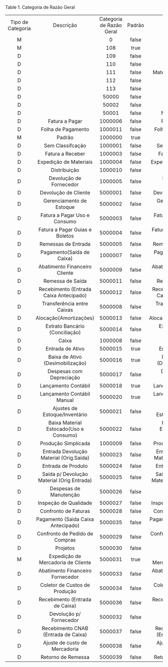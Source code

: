 <div id="d254809e1" class="table">

<div class="table-title">

Table 1. Categoria de Razão
Geral

</div>

<div class="table-contents">

|                   |                                            |                          |        |                                            |
| :---------------: | :----------------------------------------: | :----------------------: | :----: | :----------------------------------------: |
| Tipo de Categoria |                 Descrição                  | Categoria de Razão Geral | Padrão |                    Nome                    |
|         M         |                                            |            0             | false  |                    None                    |
|         M         |                                            |           108            |  true  |                   Manual                   |
|         D         |                                            |           109            | false  |                 AR Invoice                 |
|         D         |                                            |           110            | false  |                 AR Receipt                 |
|         D         |                                            |           111            | false  |            Material Management             |
|         D         |                                            |           112            | false  |                 AP Invoice                 |
|         D         |                                            |           113            | false  |                 AP Payment                 |
|         D         |                                            |          50000           | false  |                  Payroll                   |
|         D         |                                            |          50002           | false  |                Distribution                |
|         D         |                                            |          50001           | false  |               Manufacturing                |
|         D         |               Fatura a Pagar               |         1000006          | false  |               Fatura a Pagar               |
|         D         |             Folha de Pagamento             |         1000011          | false  |             Folha de Pagamento             |
|         M         |                   Padrão                   |         1000000          |  true  |                   Padrão                   |
|         D         |              Sem Classifcação              |         1000001          | false  |             Sem Classificação              |
|         D         |              Fatura a Receber              |         1000003          | false  |              Fatura a Receber              |
|         D         |           Expedição de Materiais           |         1000004          | false  |           Expedição de Materiais           |
|         D         |                Distribuição                |         1000010          | false  |                Distribuição                |
|         D         |          Devolução de Fornecedor           |         1000005          | false  |          Devolução de Fornecedor           |
|         D         |            Devolução de Cliente            |         5000001          | false  |            Devolução de Cliente            |
|         D         |          Gerenciamento de Estoque          |         5000002          | false  |          Gerenciamento de Estoque          |
|         D         |        Fatura a Pagar Uso e Consumo        |         5000003          | false  |        Fatura a Pagar Uso e Consumo        |
|         D         |       Fatura a Pagar Guias e Boletos       |         5000004          | false  |       Fatura a Pagar Guias e Boletos       |
|         D         |            Remessas de Entrada             |         5000005          | false  |            Remessas de Entrada             |
|         D         |         Pagamento(Saída de Caixa)          |         1000007          | false  |         Pagamento(Saída de Caixa)          |
|         D         |       Abatimento Financeiro Cliente        |         5000009          | false  |       Abatimento Financeiro Cliente        |
|         D         |              Remessa de Saída              |         5000011          | false  |              Remessa de Saída              |
|         D         |   Recebimento (Entrada Caixa Antecipado)   |         5000012          | false  |   Recebimento (Entrada Caixa Antecipado)   |
|         D         |         Transferência entre Caixas         |         5000008          | false  |         Transferência entre Caixas         |
|         D         |           Alocação(Amortizações)           |         5000013          | false  |           Alocação(Amortizações)           |
|         D         |       Extrato Bancário (Conciliação)       |         5000014          | false  |       Extrato Bancário (Conciliação)       |
|         D         |                   Caixa                    |         1000008          | false  |                   Caixa                    |
|         D         |              Entrada de Ativo              |         5000015          |  true  |              Entrada de Ativo              |
|         D         |      Baixa de Ativo (Desimobilização)      |         5000016          |  true  |      Baixa de Ativo (Desimobilização)      |
|         D         |          Despesas com Depreciação          |         5000017          | false  |          Despesas com Depreciação          |
|         D         |            Lançamento Contábil             |         5000018          |  true  |            Lançamento Contábil             |
|         D         |         Lançamento Contábil Manual         |         5000020          |  true  |         Lançamento Contábil Manual         |
|         D         |       Ajustes de Estoque/Inventário        |         5000021          | false  |       Ajustes de Estoque/Inventário        |
|         D         |   Baixa Material Estocado(Uso e Consumo)   |         5000022          | false  |   Baixa Material Estocado(Uso e Consumo)   |
|         D         |            Produção Simplicada             |         1000009          | false  |            Produção Simplicada             |
|         D         |  Entrada Devolução Material (Orig.Saída)   |         5000023          | false  |  Entrada Devolução Material (Orig.Saída)   |
|         D         |             Entrada de Produto             |         5000024          | false  |             Entrada de Produto             |
|         D         | Saída p/ Devolução Material (Orig Entrada) |         5000025          | false  | Saída p/ Devolução Material (Orig Entrada) |
|         D         |           Despesas de Manutenção           |         5000026          | false  |           Despesas de Manutenção           |
|         D         |           Inspeção de Qualidade            |         5000027          | false  |           Inspeção de Qualidade            |
|         D         |            Confronto de Faturas            |         5000028          | false  |            Confronto de Faturas            |
|         D         |     Pagamento (Saida Caixa Antecipado)     |         5000035          | false  |     Pagamento (Saida Caixa Antecipado)     |
|         D         |       Confronto de Pedido de Compras       |         5000029          | false  |       Confronto de Pedido de Compras       |
|         D         |                  Projetos                  |         5000030          | false  |                  Projetos                  |
|         M         |     Expedição de Mercadoria de Cliente     |         5000031          |  true  |     Expedição de Mercadoria de Cliente     |
|         D         |      Abatimento Financeiro Fornecedor      |         5000033          | false  |      Abatimento Financeiro Fornecedor      |
|         D         |       Coletor de Custos de Produção        |         5000034          | false  |       Coletor de Custos de Produção        |
|         D         |       Recebimento (Entrada de Caixa)       |         5000036          | false  |       Recebimento (Entrada de Caixa)       |
|         D         |          Devolução p/ Fornecedor           |         5000032          | false  |          Devolução p/ Fornecedor           |
|         D         |    Recebimento CNAB (Entrada de Caixa)     |         5000037          | false  |    Recebimento CNAB (Entrada de Caixa)     |
|         D         |       Ajuste de custo de Mercadoria        |         5000038          | false  |       Ajuste de custo de Mercadoria        |
|         D         |             Retorno de Remessa             |         5000039          | false  |             Retorno de Remessa             |

</div>

</div>
